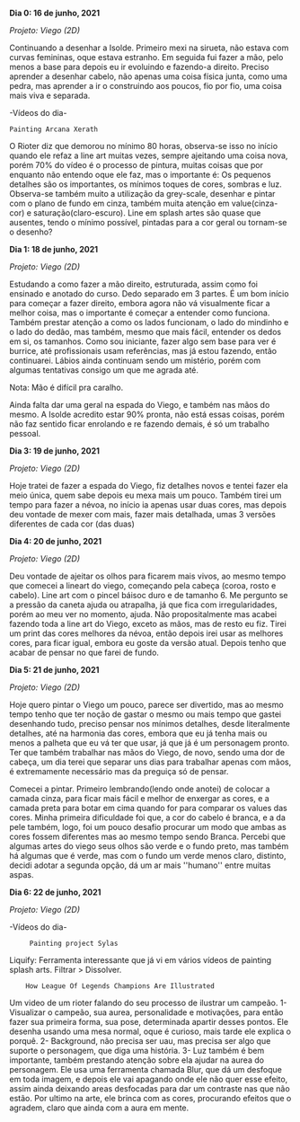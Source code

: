 **Dia 0: 16 de junho, 2021**

_Projeto: Viego (2D)_

Continuando a desenhar a Isolde. Primeiro mexi na sirueta, não estava com curvas femininas, oque estava estranho. Em seguida fui fazer a mão, pelo menos a base para depois eu ir evoluindo e fazendo-a direito.  Preciso aprender a desenhar cabelo, não apenas uma coisa física junta, como uma pedra, mas aprender a ir o construindo aos poucos, fio por fio, uma coisa mais viva e separada. 


-Vídeos do dia- 

    Painting Arcana Xerath

O Rioter diz que demorou no mínimo 80 horas, observa-se isso no início quando ele refaz a line art muitas vezes, sempre ajeitando uma coisa nova, porém 70% do vídeo é o processo de pintura, muitas coisas que por enquanto não entendo oque ele faz, mas o importante é: Os pequenos detalhes são os importantes, os mínimos toques de cores, sombras e luz. 
Observa-se também muito a utilização da grey-scale, desenhar e pintar com o plano de fundo em cinza, também muita atenção em value(cinza-cor) e saturação(claro-escuro). Line em splash artes são quase que ausentes, tendo o mínimo possível, pintadas para a cor geral ou tornam-se o desenho?  


 





**Dia 1: 18 de junho, 2021** 

_Projeto: Viego (2D)_

Estudando a como fazer a mão direito, estruturada, assim como foi ensinado e anotado do curso. Dedo separado em 3 partes. É um bom início para começar a fazer direito, embora agora não vá visualmente ficar a melhor coisa, mas o importante é começar a entender como funciona. Também prestar atenção a como os lados funcionam, o lado do mindinho e o lado do dedão, mas também, mesmo que mais fácil, entender os dedos em si, os tamanhos. Como sou iniciante, fazer algo sem base para ver é burrice, até profissionais usam referências, mas já estou fazendo, então continuarei. Lábios ainda continuam sendo um mistério, porém com algumas tentativas consigo um que me agrada até. 

Nota: Mão é difícil pra caralho. 

Ainda falta dar uma geral na espada do Viego, e também nas mãos do mesmo. A Isolde acredito estar 90% pronta, não está essas coisas, porém não faz sentido ficar enrolando e re fazendo demais, é só um trabalho pessoal. 


**Dia 3: 19 de junho, 2021** 

_Projeto: Viego (2D)_

Hoje tratei de fazer a espada do Viego, fiz detalhes novos e tentei fazer ela meio única, quem sabe depois eu mexa mais um pouco. Também tirei um tempo para fazer a névoa, no início ia apenas usar duas cores, mas depois deu vontade de mexer com mais, fazer mais detalhada, umas 3 versões diferentes de cada cor (das duas)



**Dia 4: 20 de junho, 2021**

_Projeto: Viego (2D)_

Deu vontade de ajeitar os olhos para ficarem mais vivos, ao mesmo tempo que comecei a lineart do viego, começando pela cabeça (coroa, rosto e cabelo). Line art com o pincel báisoc duro e de tamanho 6. Me pergunto se a pressão da caneta ajuda ou atrapalha, já que fica com irregularidades, porém ao meu ver no momento, ajuda. 
Não propositalmente mas acabei fazendo toda a line art do Viego, exceto as mãos, mas de resto eu fiz. Tirei um print das cores melhores da névoa, então depois irei usar as melhores cores, para ficar igual, embora eu goste da versão atual. Depois tenho que acabar de pensar no que farei de fundo. 




**Dia 5: 21 de junho, 2021**

_Projeto: Viego (2D)_

Hoje quero pintar o Viego um pouco, parece ser divertido, mas ao mesmo tempo tenho que ter noção de gastar o mesmo ou mais tempo que gastei desenhando tudo, preciso pensar nos mínimos detalhes, desde literalmente detalhes, até na harmonia das cores, embora que eu já tenha mais ou menos a palheta que eu vá ter que usar, já que já é um personagem pronto. Ter que também trabalhar nas mãos do Viego, de novo, sendo uma dor de cabeça, um dia terei que separar uns dias para trabalhar apenas com mãos, é extremamente necessário mas da preguiça só de pensar. 

Comecei a pintar. Primeiro lembrando(lendo onde anotei) de colocar a camada cinza, para ficar mais fácil e melhor de enxergar as cores, e a camada preta para botar em cima quando for para comparar os values das cores. Minha primeira dificuldade foi que, a cor do cabelo é branca, e a da pele também, logo, foi um pouco desafio procurar um modo que ambas as cores fossem diferentes mas ao mesmo tempo sendo Branca. Percebi que algumas artes do viego seus olhos são verde e o fundo preto, mas também há algumas que é verde, mas com o fundo um verde menos claro, distinto, decidi adotar a segunda opção, dá um ar mais ''humano'' entre muitas aspas. 



**Dia 6: 22 de junho, 2021**

_Projeto: Viego (2D)_


-Vídeos do dia- 

         Painting project Sylas      
         
         
 Liquify: Ferramenta interessante que já vi em vários vídeos de painting splash arts. Filtrar > Dissolver. 
 
 
 
        How League Of Legends Champions Are Illustrated    
        
        
 Um video de um rioter falando do seu processo de ilustrar um campeão. 1- Visualizar o campeão, sua aurea, personalidade e motivações, para então fazer sua primeira forma, sua pose, determinada apartir desses pontos. Ele desenha usando uma mesa normal, oque é curioso, mais tarde ele explica o porquê. 2- Background, não precisa ser uau, mas precisa ser algo que suporte o personagem, que diga uma história. 3- Luz também é bem importante, também prestando atenção sobre ela ajudar na aurea do personagem. Ele usa uma ferramenta chamada Blur, que dá um desfoque em toda imagem, e depois ele vai apagando onde ele não quer esse efeito, assim ainda deixando areas desfocadas para dar um contraste nas que não estão.  Por ultimo na arte, ele brinca com as cores, procurando efeitos que o agradem, claro que ainda com a aura em mente. 

